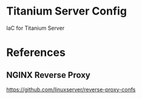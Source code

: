 # Titanium Server Config

IaC for Titanium Server

# References

## NGINX Reverse Proxy

https://github.com/linuxserver/reverse-proxy-confs